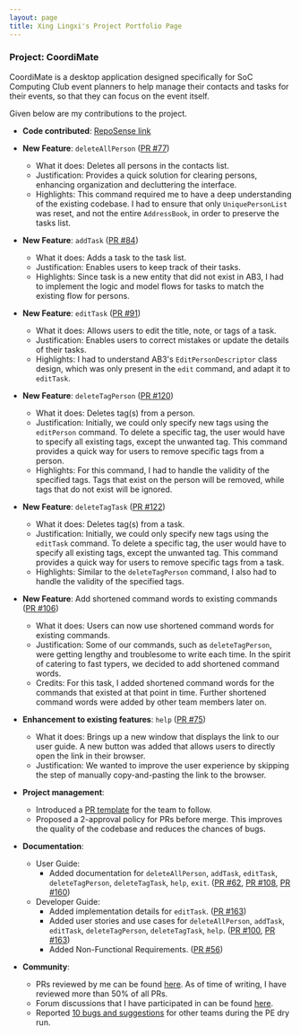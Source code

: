 ```yaml
---
layout: page
title: Xing Lingxi's Project Portfolio Page
---
```


### Project: CoordiMate

CoordiMate is a desktop application designed specifically for SoC Computing Club event planners to help manage their contacts and tasks for their events, so that they can focus on the event itself.

Given below are my contributions to the project.

* **Code contributed**: [RepoSense link](https://nus-cs2103-ay2324s1.github.io/tp-dashboard/?search=HugeNoob&breakdown=true&sort=groupTitle%20dsc&sortWithin=title&since=2023-09-22&timeframe=commit&mergegroup=&groupSelect=groupByRepos&checkedFileTypes=docs~functional-code~test-code~other)

* **New Feature**: `deleteAllPerson` ([PR #77](https://github.com/AY2324S1-CS2103T-T10-2/tp/pull/77))
  * What it does: Deletes all persons in the contacts list.
  * Justification: Provides a quick solution for clearing persons, enhancing organization and decluttering the interface.
  * Highlights: This command required me to have a deep understanding of the existing codebase. I had to ensure that only `UniquePersonList` was reset, and not the entire `AddressBook`, in order to preserve the tasks list.

* **New Feature**: `addTask` ([PR #84](https://github.com/AY2324S1-CS2103T-T10-2/tp/pull/84))
  * What it does: Adds a task to the task list.
  * Justification: Enables users to keep track of their tasks.
  * Highlights: Since task is a new entity that did not exist in AB3, I had to implement the logic and model flows for tasks to match the existing flow for persons.

* **New Feature**: `editTask` ([PR #91](https://github.com/AY2324S1-CS2103T-T10-2/tp/pull/91))
  * What it does: Allows users to edit the title, note, or tags of a task.
  * Justification: Enables users to correct mistakes or update the details of their tasks.
  * Highlights: I had to understand AB3's `EditPersonDescriptor` class design, which was only present in the `edit` command, and adapt it to `editTask`.

* **New Feature**: `deleteTagPerson` ([PR #120](https://github.com/AY2324S1-CS2103T-T10-2/tp/pull/120))
  * What it does: Deletes tag(s) from a person.
  * Justification: Initially, we could only specify new tags using the `editPerson` command. To delete a specific tag, the user would have to specify all existing tags, except the unwanted tag. This command provides a quick way for users to remove specific tags from a person.
  * Highlights: For this command, I had to handle the validity of the specified tags. Tags that exist on the person will be removed, while tags that do not exist will be ignored.

* **New Feature**: `deleteTagTask` ([PR #122](https://github.com/AY2324S1-CS2103T-T10-2/tp/pull/122))
  * What it does: Deletes tag(s) from a task.
  * Justification: Initially, we could only specify new tags using the `editTask` command. To delete a specific tag, the user would have to specify all existing tags, except the unwanted tag. This command provides a quick way for users to remove specific tags from a task.
  * Highlights: Similar to the `deleteTagPerson` command, I also had to handle the validity of the specified tags.

* **New Feature**: Add shortened command words to existing commands ([PR #106](https://github.com/AY2324S1-CS2103T-T10-2/tp/pull/106))
  * What it does: Users can now use shortened command words for existing commands.
  * Justification: Some of our commands, such as `deleteTagPerson`, were getting lengthy and troublesome to write each time. In the spirit of catering to fast typers, we decided to add shortened command words.
  * Credits: For this task, I added shortened command words for the commands that existed at that point in time. Further shortened command words were added by other team members later on.

* **Enhancement to existing features**: `help` ([PR #75](https://github.com/AY2324S1-CS2103T-T10-2/tp/pull/75))
  * What it does: Brings up a new window that displays the link to our user guide. A new button was added that allows users to directly open the link in their browser.
  * Justification: We wanted to improve the user experience by skipping the step of manually copy-and-pasting the link to the browser.

* **Project management**:
  * Introduced a [PR template](https://github.com/AY2324S1-CS2103T-T10-2/tp/pull/17) for the team to follow.
  * Proposed a 2-approval policy for PRs before merge. This improves the quality of the codebase and reduces the chances of bugs.

* **Documentation**:
  * User Guide:
    * Added documentation for `deleteAllPerson`, `addTask`, `editTask`, `deleteTagPerson`, `deleteTagTask`, `help`, `exit`. ([PR #62](https://github.com/AY2324S1-CS2103T-T10-2/tp/pull/62), [PR #108](https://github.com/AY2324S1-CS2103T-T10-2/tp/pull/108), [PR #160](https://github.com/AY2324S1-CS2103T-T10-2/tp/pull/160))
  * Developer Guide:
    * Added implementation details for `editTask`. ([PR #163](https://github.com/AY2324S1-CS2103T-T10-2/tp/pull/163))
    * Added user stories and use cases for `deleteAllPerson`, `addTask`, `editTask`, `deleteTagPerson`, `deleteTagTask`, `help`. ([PR #100](https://github.com/AY2324S1-CS2103T-T10-2/tp/pull/100), [PR #163](https://github.com/AY2324S1-CS2103T-T10-2/tp/pull/163))
    * Added Non-Functional Requirements. ([PR #56](https://github.com/AY2324S1-CS2103T-T10-2/tp/pull/56))

* **Community**:
  * PRs reviewed by me can be found [here](https://github.com/AY2324S1-CS2103T-T10-2/tp/pulls?q=is%3Apr+reviewed-by%3AHugeNoob+). As of time of writing, I have reviewed more than 50% of all PRs.
  * Forum discussions that I have participated in can be found [here](https://github.com/nus-cs2103-AY2324S1/forum/issues?q=is%3Aissue+commenter%3AHugeNoob+).
  * Reported [10 bugs and suggestions](https://github.com/HugeNoob/ped/issues) for other teams during the PE dry run.
